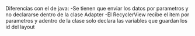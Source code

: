 Diferencias con el de java:
-Se tienen que enviar los datos por parametros y no declararse dentro de la clase Adapter
-El RecyclerView recibe el item por parametros y adentro de la clase solo declara las variables que guardan los id del layout
